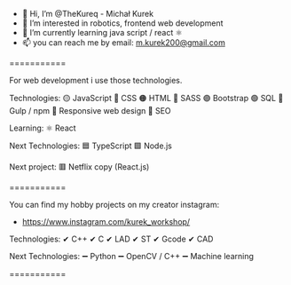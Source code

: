 - 👋 Hi, I’m @TheKureq - Michał Kurek
- 👀 I’m interested in robotics, frontend web development
- 🌱 I’m currently learning java script / react ⚛
- 📫 you can reach me by email: m.kurek200@gmail.com

===========

For web development i use those technologies.

Technologies:
🟡 JavaScript
🔵 CSS
🟠 HTML
🔴 SASS
🟣 Bootstrap
🟢 SQL
🥤  Gulp / npm
📱   Responsive web design
📢 SEO

Learning:
⚛ React

Next Technologies:
🟦 TypeScript
🟩 Node.js

Next project:
🟥 Netflix copy (React.js)

===========

You can find my hobby projects on my creator instagram:
- https://www.instagram.com/kurek_workshop/

Technologies:
✔ C++
✔ C
✔ LAD
✔ ST
✔ Gcode
✔ CAD

Next Technologies:
➖ Python
➖ OpenCV / C++
➖ Machine learning

===========

<!---
TheKureq/TheKureq is a ✨ special ✨ repository because its `README.md` (this file) appears on your GitHub profile.
You can click the Preview link to take a look at your changes.
--->
